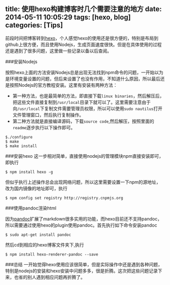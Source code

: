 title: 使用hexo构建博客时几个需要注意的地方
date: 2014-05-11 10:05:29
tags: [hexo, blog]
categories: [Tips]
---

前段时间把博客转到[hexo](http://hexo.io/)，个人感觉hexo的使用还是很方便的，特别是布局到github上很方便，而且使用Nodejs，生成页面速度很快。但是在具体使用的过程还是遇到了很多问题，这里做一些记录以备以后查阅。

###安装Nodejs

按照hexo上面的方法安装Nodejs总是出现无法找到npm命令的问题，一开始以为是环境变量设置的问题，但后来设置了也没有作用，不知道什么原因，所以最后还是按照Nodejs的官方教程安装。这里有安装有两种方法：

* 第一种方法，也是最简单的方法，即直接下载`linux binaries`，然后解压后，把这些文件直接复制到`/usr/local`目录下就可以了。这里需要注意由于向`/usr/local`下复制文件需要管理员权限，所以可以使用`sudo nautilus`打开文件管理窗口，然后执行复制操作。
* 第二种方法就是直接编译源码，下载`source code`,然后解压，按照里面的`readme`逐步执行以下操作即可。
```
$./configure
$ make
$ make install
```

<!--more-->
###安装hexo
这一步相对简单，直接使用nodejs的管理模块npm直接安装即可，即执行
```
$ npm install hexo -g
```
但似乎执行上述操作总会出现网络问题，所以这里需要设置一下npm的源地址，改为国内镜像的地址即可，执行
```
$ npm config set registry http://registry.cnpmjs.org 
```

###使用pandoc渲染html

因为[pandoc](http://pages.tzengyuxio.me/pandoc/)扩展了markdown很多实用的功能，而hexo目前还不支持pandoc，所以需要通过使用hexo的plugin使用pandoc。首先执行如下命令安装pandoc
```
$ sudo apt-get install pandoc
```
然后cd到相应的hexo博客文件夹下,执行
```
$ npm install hexo-renderer-pandoc --save
```
###总结
一开始觉得hexo使用应该很简单，但是实际操作中还是遇到各种问题，特别是nodejs的安装和hexo安装中问题多多，很是折腾。这次把这些问题记录下来，也省的别人遇到相应问题再折腾了。
